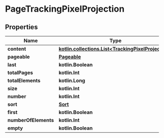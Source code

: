
# PageTrackingPixelProjection

## Properties
Name | Type | Description | Notes
------------ | ------------- | ------------- | -------------
**content** | [**kotlin.collections.List&lt;TrackingPixelProjection&gt;**](TrackingPixelProjection) |  |  [optional]
**pageable** | [**Pageable**](Pageable) |  |  [optional]
**last** | **kotlin.Boolean** |  |  [optional]
**totalPages** | **kotlin.Int** |  |  [optional]
**totalElements** | **kotlin.Long** |  |  [optional]
**size** | **kotlin.Int** |  |  [optional]
**number** | **kotlin.Int** |  |  [optional]
**sort** | [**Sort**](Sort) |  |  [optional]
**first** | **kotlin.Boolean** |  |  [optional]
**numberOfElements** | **kotlin.Int** |  |  [optional]
**empty** | **kotlin.Boolean** |  |  [optional]



